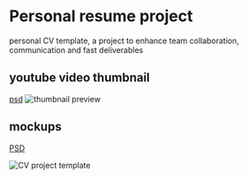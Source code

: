 # Personal resume project
personal CV template, a project to enhance team collaboration, communication and fast deliverables 

## youtube video thumbnail
[psd](https://s3.m3ntorship.net/m3ntorshipcom-live/cv-youtube-thumbnail.PSD) 
![thumbnail preview](https://s3.m3ntorship.net/m3ntorshipcom-live/cv-youtube-thumb1.JPG)

## mockups
[PSD](https://drive.google.com/file/d/1y9U-FFLLgJvNGP3JdSQFgXgvdejJPlHO/view?usp=sharing)

![CV project template](https://s3.m3ntorship.net/m3ntorshipcom-live/11.jpg)
